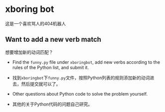 # xboring bot

这是一个喜欢骂人的404机器人

## Want to add a new verb match

想要增加新的动词匹配？

- Find the `funny.py` file under `xboringbot`, add new verbs according to the rules of the Python list, and submit it.

- 找到`xboringbot`下`funny.py`文件，按照Python列表的规则添加新的动词进去，然后提交就可以了。

- Other questions about Python code to solve the problem yourself.

- 其他的关于Python代码的问题自己研究。
